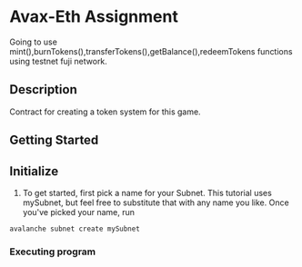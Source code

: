# Avax-Eth Assignment

Going to use mint(),burnTokens(),transferTokens(),getBalance(),redeemTokens functions using testnet fuji network.

## Description

Contract for creating a token system for this game.

## Getting Started

## Initialize

1. To get started, first pick a name for your Subnet. This tutorial uses mySubnet, but feel free to substitute that with any name you like. Once you've picked your name, run

``avalanche subnet create mySubnet``

### Executing program

